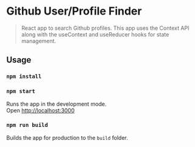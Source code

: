 # Github User/Profile Finder

> React app to search Github profiles. This app uses the Context API along with the useContext and useReducer hooks for state management.
 
## Usage

### `npm install`

### `npm start`

Runs the app in the development mode.<br>
Open [http://localhost:3000](http://localhost:3000)

### `npm run build`

Builds the app for production to the `build` folder.<br>
